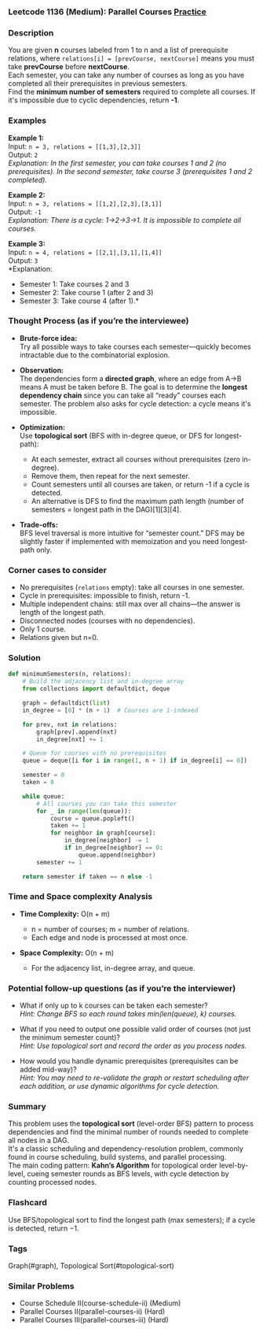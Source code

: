 ### Leetcode 1136 (Medium): Parallel Courses [Practice](https://leetcode.com/problems/parallel-courses)

### Description  
You are given **n** courses labeled from 1 to n and a list of prerequisite relations, where `relations[i] = [prevCourse, nextCourse]` means you must take **prevCourse** before **nextCourse**.  
Each semester, you can take any number of courses as long as you have completed all their prerequisites in previous semesters.  
Find the **minimum number of semesters** required to complete all courses. If it's impossible due to cyclic dependencies, return **-1**.

### Examples  

**Example 1:**  
Input: `n = 3, relations = [[1,3],[2,3]]`  
Output: `2`  
*Explanation: In the first semester, you can take courses 1 and 2 (no prerequisites). In the second semester, take course 3 (prerequisites 1 and 2 completed).*

**Example 2:**  
Input: `n = 3, relations = [[1,2],[2,3],[3,1]]`  
Output: `-1`  
*Explanation: There is a cycle: 1→2→3→1. It is impossible to complete all courses.*

**Example 3:**  
Input: `n = 4, relations = [[2,1],[3,1],[1,4]]`  
Output: `3`  
*Explanation:  
- Semester 1: Take courses 2 and 3  
- Semester 2: Take course 1 (after 2 and 3)  
- Semester 3: Take course 4 (after 1).*

### Thought Process (as if you’re the interviewee)  
- **Brute-force idea:**  
  Try all possible ways to take courses each semester—quickly becomes intractable due to the combinatorial explosion.

- **Observation:**  
  The dependencies form a **directed graph**, where an edge from A→B means A must be taken before B. The goal is to determine the **longest dependency chain** since you can take all “ready” courses each semester. The problem also asks for cycle detection: a cycle means it's impossible.

- **Optimization:**  
  Use **topological sort** (BFS with in-degree queue, or DFS for longest-path):  
  - At each semester, extract all courses without prerequisites (zero in-degree).
  - Remove them, then repeat for the next semester.
  - Count semesters until all courses are taken, or return -1 if a cycle is detected.
  - An alternative is DFS to find the maximum path length (number of semesters = longest path in the DAG)[1][3][4].

- **Trade-offs:**  
  BFS level traversal is more intuitive for “semester count.” DFS may be slightly faster if implemented with memoization and you need longest-path only.

### Corner cases to consider  
- No prerequisites (`relations` empty): take all courses in one semester.
- Cycle in prerequisites: impossible to finish, return -1.
- Multiple independent chains: still max over all chains—the answer is length of the longest path.
- Disconnected nodes (courses with no dependencies).
- Only 1 course.
- Relations given but n=0.

### Solution

```python
def minimumSemesters(n, relations):
    # Build the adjacency list and in-degree array
    from collections import defaultdict, deque

    graph = defaultdict(list)
    in_degree = [0] * (n + 1)  # Courses are 1-indexed

    for prev, nxt in relations:
        graph[prev].append(nxt)
        in_degree[nxt] += 1

    # Queue for courses with no prerequisites
    queue = deque([i for i in range(1, n + 1) if in_degree[i] == 0])

    semester = 0
    taken = 0

    while queue:
        # All courses you can take this semester
        for _ in range(len(queue)):
            course = queue.popleft()
            taken += 1
            for neighbor in graph[course]:
                in_degree[neighbor] -= 1
                if in_degree[neighbor] == 0:
                    queue.append(neighbor)
        semester += 1

    return semester if taken == n else -1
```

### Time and Space complexity Analysis  

- **Time Complexity:** O(n + m)  
  - n = number of courses; m = number of relations.
  - Each edge and node is processed at most once.

- **Space Complexity:** O(n + m)  
  - For the adjacency list, in-degree array, and queue.

### Potential follow-up questions (as if you’re the interviewer)  

- What if only up to k courses can be taken each semester?  
  *Hint: Change BFS so each round takes min(len(queue), k) courses.*

- What if you need to output one possible valid order of courses (not just the minimum semester count)?  
  *Hint: Use topological sort and record the order as you process nodes.*

- How would you handle dynamic prerequisites (prerequisites can be added mid-way)?  
  *Hint: You may need to re-validate the graph or restart scheduling after each addition, or use dynamic algorithms for cycle detection.*

### Summary
This problem uses the **topological sort** (level-order BFS) pattern to process dependencies and find the minimal number of rounds needed to complete all nodes in a DAG.  
It's a classic scheduling and dependency-resolution problem, commonly found in course scheduling, build systems, and parallel processing.  
The main coding pattern: **Kahn’s Algorithm** for topological order level-by-level, cueing semester rounds as BFS levels, with cycle detection by counting processed nodes.


### Flashcard
Use BFS/topological sort to find the longest path (max semesters); if a cycle is detected, return −1.

### Tags
Graph(#graph), Topological Sort(#topological-sort)

### Similar Problems
- Course Schedule II(course-schedule-ii) (Medium)
- Parallel Courses II(parallel-courses-ii) (Hard)
- Parallel Courses III(parallel-courses-iii) (Hard)